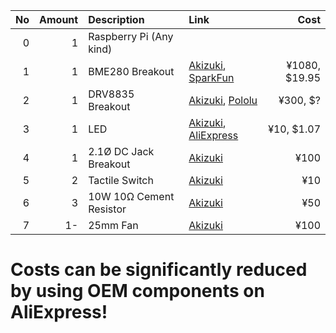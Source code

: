 |No|Amount|Description|Link|Cost|
| ------------: | ------------: | :------------ | :------------ | ------------: |
|0|1|Raspberry Pi (Any kind)|||
|1|1|BME280 Breakout|[Akizuki](http://akizukidenshi.com/catalog/g/gK-09421/), [SparkFun](https://www.sparkfun.com/products/13676)|¥1080, $19.95|
|2|1|DRV8835 Breakout|[Akizuki](http://akizukidenshi.com/catalog/g/gK-09848/), [Pololu](http://www.pololu.com/catalog/product/2135)|¥300, $?|
|3|1|LED|[Akizuki](http://akizukidenshi.com/catalog/g/gI-11577/), [AliExpress](https://www.aliexpress.com/item/100pcs-lot-F5-10-Colors-5MM-Round-Green-Yellow-Blue-White-Red-Warm-White-Orange-Purple/32820953183.html)|¥10, $1.07|
|4|1|2.1Ø DC Jack Breakout|[Akizuki](http://akizukidenshi.com/catalog/g/gK-05148/)|¥100|
|5|2|Tactile Switch|[Akizuki](http://akizukidenshi.com/catalog/g/gP-03647/)|¥10|
|6|3|10W 10Ω Cement Resistor|[Akizuki](http://akizukidenshi.com/catalog/g/gR-03719/)|¥50|
|7|1-|25mm Fan|[Akizuki](http://akizukidenshi.com/catalog/g/gP-02480/)|¥100|

# Costs can be significantly reduced by using OEM components on AliExpress!

